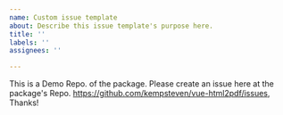 ```yaml
---
name: Custom issue template
about: Describe this issue template's purpose here.
title: ''
labels: ''
assignees: ''

---
```


This is a Demo Repo. of the package.
Please create an issue here at the package's Repo. https://github.com/kempsteven/vue-html2pdf/issues, Thanks!
